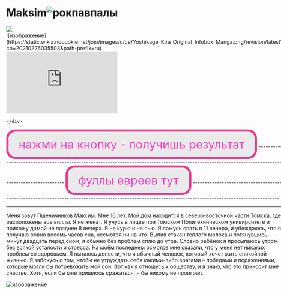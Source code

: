 # Maksim![рокпавпалы](https://user-images.githubusercontent.com/54744048/207257445-93761ea6-1b9d-44f9-827b-1392a20de83d.jpg)

<style>
.nav div {
    display: inline-block;
}
</style>

<div class="nav">
<div>
<img src="999.png"></a>
</div>
    
<div>
    ![изображение](https://static.wikia.nocookie.net/jojo/images/c/ce/Yoshikage_Kira_Original_Infobox_Manga.png/revision/latest?cb=20210226035503&path-prefix=ru)
    <div>

<div><!--Dayspedia.com widget--><iframe width='296' height='166' style='padding:0!important;margin:0!important;border:none!important;background:none!important;background:transparent!important' marginheight='0' marginwidth='0' frameborder='0' scrolling='no' comment='/*defined*/' src='https://dayspedia.com/if/digit/?v=1&iframe=eyJ3LTEyIjpmYWxzZSwidy0xMSI6dHJ1ZSwidy0xMyI6dHJ1ZSwidy0xNCI6dHJ1ZSwidy0xNSI6dHJ1ZSwidy0xMTAiOmZhbHNlLCJ3LXdpZHRoLTAiOnRydWUsInctd2lkdGgtMSI6ZmFsc2UsInctd2lkdGgtMiI6ZmFsc2UsInctMTYiOiIyNHB4Iiwidy0xOSI6IjQ4Iiwidy0xNyI6IjE2Iiwidy0yMSI6dHJ1ZSwiYmdpbWFnZSI6MSwiYmdpbWFnZVNldCI6dHJ1ZSwidy0yMWMwIjoiI2ZmZmZmZiIsInctMCI6dHJ1ZSwidy0zIjp0cnVlLCJ3LTNjMCI6IiMzNDM0MzQiLCJ3LTNiMCI6IjEiLCJ3LTYiOiIjMzQzNDM0Iiwidy0yMCI6dHJ1ZSwidy00IjoiIzAwYmRiMCIsInctMTgiOnRydWUsInctd2lkdGgtMmMtMCI6IjMwMCIsInctMTE1IjpmYWxzZX0=&lang=ru&cityid=5720'></iframe><!--Dayspedia.com widget ENDS--><div>

    </div>
<style>
.button_1670312039767 {
    display: inline-block !important;
    text-decoration: none !important;
    background-color: #eaeaea !important;
    color: #3b73ff !important;
    border: 6px solid #3ab7e8 !important;
    border-radius: 24px !important;
    font-size: 31px !important;
    padding: 15px 27px !important; 
    transition: all 0.6s ease !important;
}
.button_1670312039767:hover{
    text-decoration: none !important; 
    background-color: #006089 !important;
    color: #ffeded !important;
    border-color: #006089 !important;
}
</style>
<a href="https://ezmaxgame.github.io/" class="button_1670312039767" target="_blank">
  нажми на кнопку - получишь результат
</a>
 ----------------------------------------------------------------------------------------------------------------------------------------------------
<style>
.button_1670312039767 {
    display: inline-block !important;
    text-decoration: none !important;
    background-color: #eaeaea !important;
    color: #ff3bc4 !important;
    border: 6px solid #e83a8b !important;
    border-radius: 24px !important;
    font-size: 31px !important;
    padding: 15px 27px !important; 
    transition: all 0.6s ease !important;
}
.button_1670312039767:hover{
    text-decoration: none !important; 
    background-color: #840056 !important;
    color: #ffeded !important;
    border-color: #840051 !important;
}
</style>
<a href="https://github.com/EzMaxGame/HOLOKOST" class="button_1670312039767" target="_blank">
  фуллы евреев тут
</a>
------------------------------------------------------------------------------------------------------------------------------------------------------

------------------------------------------------------------------------------------------------------------------------------------------------------
Меня зовут Пшеничников Максим. Мне 16 лет. Мой дом находится в северо-восточной части Томска, где расположены все виллы. Я не женат. Я учусь в лицее при Томском Политехническом унивирситете и прихожу домой не позднее 8 вечера. Я не курю и не пью. Я ложусь спать в 11 вечера, и убеждаюсь, что я получаю ровно восемь часов сна, несмотря ни на что. Выпив стакан теплого молока и потянувшись минут двадцать перед сном, я обычно без проблем сплю до утра. Словно ребёнок я просыпаюсь утром без всякой усталости и стресса. На моём последнем осмотре мне сказали, что у меня нет никаких проблем со здоровьем. Я пытаюсь донести, что я обычный человек, который хочет жить спокойной жизнью. Я забочусь о том, чтобы не утруждать себя какими-либо врагами – победами и поражениями, которые могли бы потревожить мой сон. Вот как я отношусь к обществу, и я знаю, что это приносит мне счастье. Хотя, если бы мне пришлось сражаться, я бы никому не проиграл.

![изображение](https://user-images.githubusercontent.com/54744048/205867008-39babc5a-c08e-49a5-a30e-7d20aaed8d28.png)


